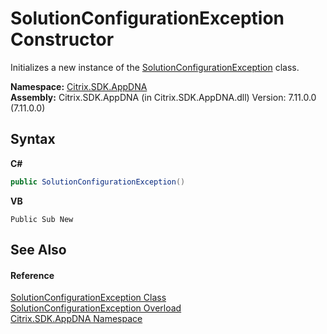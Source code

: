 # SolutionConfigurationException Constructor 
 

Initializes a new instance of the <a href="f15f6468-d7d0-b1ce-ad45-2bc9ccc5948a">SolutionConfigurationException</a> class.

**Namespace:**&nbsp;[Citrix.SDK.AppDNA](index.md)<br />**Assembly:**&nbsp;Citrix.SDK.AppDNA (in Citrix.SDK.AppDNA.dll) Version: 7.11.0.0 (7.11.0.0)

## Syntax

**C#**
```csharp
public SolutionConfigurationException()
```

**VB**
```vbnet
Public Sub New
```


## See Also


#### Reference
<a href="f15f6468-d7d0-b1ce-ad45-2bc9ccc5948a">SolutionConfigurationException Class</a><br /><a href="4fee6b32-5982-e50b-370f-81bb7d3b20e0">SolutionConfigurationException Overload</a><br /><a href="fe2d265b-410b-8b11-1eb4-a790e0b062bf">Citrix.SDK.AppDNA Namespace</a><br />